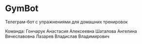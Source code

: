 # GymBot
Телеграм-бот с упражнениями для домашних тренировок

Команда:
Гончарук Анастасия Алексеевна
Шаталова Ангелина Вячеславовна
Лазарев Владислав Владимирович
